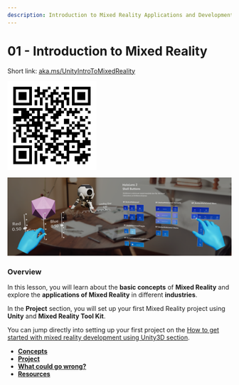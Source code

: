 ```yaml
---
description: Introduction to Mixed Reality Applications and Development
---
```


# 01 - Introduction to Mixed Reality

Short link: [aka.ms/UnityIntroToMixedReality](https://aka.ms/UnityIntroToMixedReality)

![QR code for Introduction to Mixed Reality](../../.gitbook/assets/unityintro2mr.png)

![](../../.gitbook/assets/unrealuxtoolsfeatures.png)

### Overview

In this lesson, you will learn about the **basic concepts** of **Mixed Reality** and explore the **applications of Mixed Reality** in different **industries**.&#x20;

In the **Project** section, you will set up your first Mixed Reality project using **Unity** and **Mixed Reality Tool Kit**.

You can jump directly into setting up your first project on the [How to get started with mixed reality development using Unity3D section](project/how-to-get-started-with-mixed-reality-development-using-unity.md).&#x20;

* ****[**Concepts**](concepts/)****
* ****[**Project**](project/)****
* ****[**What could go wrong?**](what-could-go-wrong.md)****
* ****[**Resources**](mixed-reality-resources.md)****
